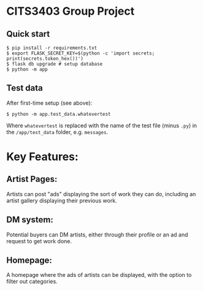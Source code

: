 # CITS3403 Group Project

## Quick start

```console
$ pip install -r requirements.txt
$ export FLASK_SECRET_KEY=$(python -c 'import secrets; print(secrets.token_hex())')
$ flask db upgrade # setup database
$ python -m app
```

## Test data

After first-time setup (see above):

```console
$ python -m app.test_data.whatevertest
```

Where `whatevertest` is replaced with the name of the test file (minus `.py`) in the `/app/test_data` folder, e.g. `messages`.

# Key Features:
## Artist Pages:
Artists can post "ads" displaying the sort of work they can do, including an artist gallery displaying their previous work.
## DM system: 
Potential buyers can DM artists, either through their profile or an ad and request to get work done.
## Homepage: 
A homepage where the ads of artists can be displayed, with the option to filter out categories.
